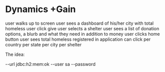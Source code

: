 ﻿# Dynamics +Gain

user walks up to screen
user sees a dashboard of his/her city with total homeless
user click give
user selects a shelter
user sees a list of donation options, a blurb and what they need in addition to money
user clicks home button
user sees total homeless registered in application
can click per country
per state
per city
per shelter


The idea:


<bean depends-on="dataSource" class="org.springframework.beans.factory.config.MethodInvokingBean">
    <property name="targetClass" value="org.hsqldb.util.DatabaseManagerSwing" />
    <property name="targetMethod" value="main" />
    <property name="arguments">
        <list>
            <value>--url</value>
            <value>jdbc:h2:mem:ok</value>
            <value>--user</value>
            <value>sa</value>
            <value>--password</value>
            <value></value>
        </list>
    </property>
</bean>